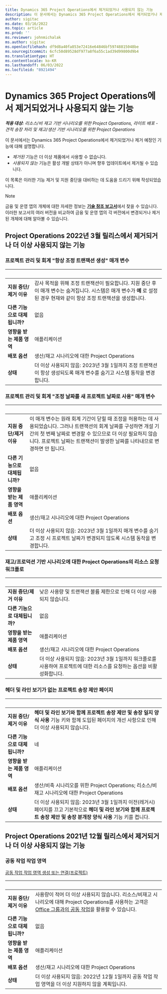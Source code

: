 ```yaml
---
title: Dynamics 365 Project Operations에서 제거되었거나 사용되지 않는 기능
description: 이 문서에서는 Dynamics 365 Project Operations에서 제거되었거나 제거 예정인 기능에 대해 설명합니다.
author: sigitac
ms.date: 03/16/2022
ms.topic: article
ms.prod: ''
ms.reviewer: johnmichalak
ms.author: sigitac
ms.openlocfilehash: df9d8a40fa853e72416e64846bf59748815048be
ms.sourcegitcommit: 6cfc50d89528df977a8f6a55c1ad39d99800d9b4
ms.translationtype: HT
ms.contentlocale: ko-KR
ms.lasthandoff: 06/03/2022
ms.locfileid: "8921494"
---
```

# <a name="removed-or-deprecated-features-in-dynamics-365-project-operations"></a>Dynamics 365 Project Operations에서 제거되었거나 사용되지 않는 기능

_**적용 대상:** 리소스/비 재고 기반 시나리오를 위한 Project Operations, 라이트 배포 - 견적 송장 처리 및 재고/생산 기반 시나리오를 위한 Project Operations_

이 문서에서는 Dynamics 365 Project Operations에서 제거되었거나 제거 예정인 기능에 대해 설명합니다.

- *제거된* 기능은 더 이상 제품에서 사용할 수 없습니다.
- *사용되지 않는* 기능은 활성 개발 상태가 아니며 향후 업데이트에서 제거될 수 있습니다.

이 목록은 이러한 기능 제거 및 지원 중단을 대비하는 데 도움을 드리기 위해 작성되었습니다.

> [!NOTE]
> 금융 및 운영 앱의 개체에 대한 자세한 정보는 [**기술 참조 보고서**](/dynamics/s-e/global/axtechrefrep_61)에서 찾을 수 있습니다. 이러한 보고서의 여러 버전을 비교하여 금융 및 운영 앱의 각 버전에서 변경되거나 제거된 개체에 대해 알아볼 수 있습니다.

## <a name="features-removed-or-deprecated-in-the-project-operations-march-2022-release"></a>Project Operations 2022년 3월 릴리스에서 제거되거나 더 이상 사용되지 않는 기능

### <a name="project-management-and-accounting-always-create-adjustment-transaction-parameter"></a>프로젝트 관리 및 회계 "항상 조정 트랜잭션 생성" 매개 변수

| &nbsp; | &nbsp; |
|--------|--------|
| **지원 중단/제거 이유** | 감사 목적을 위해 조정 트랜잭션이 필요합니다. 지원 중단 후 이 매개 변수는 숨겨집니다. 시스템은 매개 변수가 **예** 로 설정된 경우 현재와 같이 항상 조정 트랜잭션을 생성합니다. |
| **다른 기능으로 대체됩니까?** | 없음 |
| **영향을 받는 제품 영역** | 애플리케이션 |
| **배포 옵션** | 생산/재고 시나리오에 대한 Project Operations |
| **상태** | 더 이상 사용되지 않음: 2023년 3월 1일까지 조정 트랜잭션이 항상 생성되도록 매개 변수를 숨기고 시스템 동작을 변경합니다. |

### <a name="project-management-and-accounting-use-adjustment-date-as-new-project-date-parameter"></a>프로젝트 관리 및 회계 "조정 날짜를 새 프로젝트 날짜로 사용" 매개 변수

| &nbsp; | &nbsp; |
|--------|--------|
| **지원 중단/제거 이유** | 이 매개 변수는 원래 회계 기간이 닫힐 때 조정을 허용하는 데 사용되었습니다. 그러나 트랜잭션의 회계 날짜를 구성하면 개설 기간의 첫 번째 날짜로 변경할 수 있으므로 더 이상 필요하지 않습니다. 프로젝트 날짜는 트랜잭션이 발생한 날짜를 나타내므로 변경하면 안 됩니다. |
| **다른 기능으로 대체됩니까?** | 없음 |
| **영향을 받는 제품 영역** | 애플리케이션 |
| **배포 옵션** | 생산/재고 시나리오에 대한 Project Operations |
| **상태** | 더 이상 사용되지 않음: 2023년 3월 1일까지 매개 변수를 숨기고 조정 시 프로젝트 날짜가 변경되지 않도록 시스템 동작을 변경합니다. |

### <a name="resource-request-workflow-in-project-operations-for-stockedproduction-based-scenarios"></a>재고/프로덕션 기반 시나리오에 대한 Project Operations의 리소스 요청 워크플로

| &nbsp; | &nbsp; |
|--------|--------|
| **지원 중단/제거 이유** | 낮은 사용량 및 트랜잭션 볼륨 제한으로 인해 더 이상 사용되지 않습니다. |
| **다른 기능으로 대체됩니까?** | 없음 |
| **영향을 받는 제품 영역** | 애플리케이션 |
| **배포 옵션** | 생산/재고 시나리오에 대한 Project Operations |
| **상태** | 더 이상 사용되지 않음: 2023년 3월 1일까지 워크플로를 사용하여 프로젝트에 대한 리소스를 요청하는 옵션을 비활성화합니다. |

### <a name="project-invoice-proposal-page-without-header-and-lines-views"></a>헤더 및 라인 보기가 없는 프로젝트 송장 제안 페이지

| &nbsp; | &nbsp; |
|--------|--------|
| **지원 중단/제거 이유** | **헤더 및 라인 보기와 함께 프로젝트 송장 제안 및 송장 일지 양식 사용** 기능 키와 함께 도입된 페이지의 개선 사항으로 인해 더 이상 사용되지 않습니다. |
| **다른 기능으로 대체됩니까?** | 네 |
| **영향을 받는 제품 영역** | 애플리케이션 |
| **배포 옵션** | 생산/비축 시나리오를 위한 Project Operations; 리소스/비재고 시나리오에 대한 Project Operations |
| **상태** | 더 이상 사용되지 않음: 2023년 3월 1일까지 이전(레거시) 페이지를 끄고 기본적으로 **헤더 및 라인 보기와 함께 프로젝트 송장 제안 및 송장 분개장 양식 사용** 기능 키를 켭니다. |

## <a name="features-removed-or-deprecated-in-the-project-operations-december-2021-release"></a>Project Operations 2021년 12월 릴리스에서 제거되거나 더 이상 사용되지 않는 기능

### <a name="collaboration-workspaces"></a>공동 작업 작업 영역

[공동 작업 작업 영역 생성 또는 연결(프로젝트)](/dynamicsax-2012/appuser-itpro/create-or-link-to-a-collaboration-workspace-project)

| &nbsp; | &nbsp; |
|--------|--------|
| **지원 중단/제거 이유** | 사용량이 적어 더 이상 사용되지 않습니다. 리소스/비재고 시나리오에 대해 Project Operations를 사용하는 고객은 [ Office 그룹과의 공동 작업](../project-management/collaboration-groups.md)을 활용할 수 있습니다. |
| **다른 기능으로 대체됩니까?** | 없음 |
| **영향을 받는 제품 영역** | 애플리케이션  |
| **배포 옵션** | 생산/재고 시나리오에 대한 Project Operations |
| **상태** | 더 이상 사용되지 않음: 2022년 12월 1일까지 공동 작업 작업 영역을 더 이상 지원하지 않을 계획입니다. |

